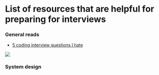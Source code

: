 # List of resources that are helpful for preparing for interviews

### General reads

- [5 coding interview questions I hate](https://blog.thoughtspile.tech/2022/03/21/bad-tech-interview/)

![](https://blog.thoughtspile.tech/images/interview-guide-464c7dad46bec92ed2e0139f9fce5dd3.png)


### System design
